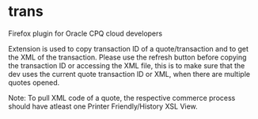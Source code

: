 # trans
Firefox plugin for Oracle CPQ cloud developers

Extension is used to copy transaction ID of a quote/transaction and to get the XML of the transaction. Please use the refresh button before copying the transaction ID or accessing the XML file, this is to make sure that the dev uses the current quote transaction ID or XML, when there are multiple quotes opened.  

Note: To pull XML code of a quote, the respective commerce process should have atleast one Printer Friendly/History XSL View.
